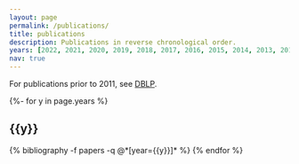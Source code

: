 ```yaml
---
layout: page
permalink: /publications/
title: publications
description: Publications in reverse chronological order. 
years: [2022, 2021, 2020, 2019, 2018, 2017, 2016, 2015, 2014, 2013, 2012, 2011]
nav: true
---
```

<!-- _pages/publications.md -->

For publications prior to 2011, see [DBLP](https://dblp.org/pid/g/RameshGovindan.html). 

<div class="publications">

{%- for y in page.years %}
  <h2 class="year">{{y}}</h2>
  {% bibliography -f papers -q @*[year={{y}}]* %}
{% endfor %}

</div>
